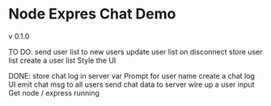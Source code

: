 # Node Expres Chat Demo
v 0.1.0

TO DO:
send user list to new users
update user list on disconnect
store user list
create a user list
Style the UI


DONE:
store chat log in server var
Prompt for user name
create a chat log UI
emit chat msg to all users
send chat data to server
wire up a user input 
Get node / express running 
